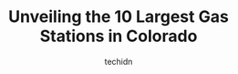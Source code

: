 ---
layout: ampstory
image: https://i0.wp.com/paketmu.com/wp-content/uploads/2023/06/phillips-66-0-in-colorado-1686368063.jpeg?resize=640,853
author: techidn
featured: false
description: Explore the diverse Gas Station scene in Colorado, home to an incredible selection of 10 establishments catering to every taste. Whether youre in search of iconic favorites or undiscovered 
title: Unveiling the 10 Largest Gas Stations in Colorado
cover:
   title: Unveiling the 10 Largest Gas Stations in Colorado
   subtitle: RICKPATE
   background: https://paketmu.com/wp-content/uploads/2023/06/phillips-66-0-in-colorado-1686368063.jpeg

pages: 
 - layout: thirds
   top: <h1>#1 Flying J Travel Center</h1>
   bottom: "<p>Large parking lot. Plenty of places for the furries to relieve themselves. I love  the design of the showers here! The hooks are installed where theyre helpful and the s</p>"
   background: https://paketmu.com/wp-content/uploads/2023/06/phillips-66-1-in-colorado-1686368064.jpeg
   backgroundblur: true
 - layout: thirds
   top: <h1>#2 Phillips 66</h1>
   bottom: "<p>Avoid the CHAOS and abuseTake tower rd prior to airport and fill up there.Employees here are always on edge and very volatile.To be fair, they are constantly slammed and </p>"
   background: https://paketmu.com/wp-content/uploads/2023/06/phillips-66-2-in-colorado-1686368065.jpeg
   cta:
      link: https://paketmu.com/unveiling-the-10-largest-gas-stations-in-colorado/
      text: Unveiling the 10 Largest Gas Stations in Colorado
 - layout: thirds
   top: <h1>#3 Loves Travel Stop</h1>
   bottom: "<p>Beautiful new store. Great selection of drinks, beer, wine, snacks, doughnuts and much moreFriendly staff and cool check out stands!</p>"
   background: https://paketmu.com/wp-content/uploads/2023/06/phillips-66-3-in-colorado-1686368066.jpeg
   cta:
      link: https://paketmu.com/unveiling-the-10-largest-gas-stations-in-colorado/
      text: Unveiling the 10 Largest Gas Stations in Colorado
 - layout: thirds
   top: <h1>#4 Phillips 66</h1>
   bottom: "<p>3851 CO-119, Longmont, CO 80504, United States</p>"
   background: https://images.unsplash.com/photo-1608411404720-c8f0417bcdba?ixlib=rb-4.0.3&ixid=MnwxMjA3fDB8MHxwaG90by1wYWdlfHx8fGVufDB8fHx8&auto=format&fit=crop&w=640&h=853&q=80
   cta:
      link: https://paketmu.com/unveiling-the-10-largest-gas-stations-in-colorado/
      text: Unveiling the 10 Largest Gas Stations in Colorado
 - layout: thirds
   top: <h1>#5 Loves Travel Stop</h1>
   bottom: "<p>1015 Hospital Rd, Brush, CO 80723, United States</p>"
   background: https://images.unsplash.com/photo-1553949345-eb786bb3f7ba?ixlib=rb-4.0.3&ixid=MnwxMjA3fDB8MHxwaG90by1wYWdlfHx8fGVufDB8fHx8&auto=format&fit=crop&w=640&h=853&q=80
   cta:
      link: https://paketmu.com/unveiling-the-10-largest-gas-stations-in-colorado/
      text: Unveiling the 10 Largest Gas Stations in Colorado
 - layout: thirds
   top: <h1>#6 Phillips 66</h1>
   bottom: "<p>4001 Colorado Blvd, Denver, CO 80216, United States</p>"
   background: https://images.unsplash.com/photo-1597773150796-e5c14ebecbf5?ixlib=rb-4.0.3&ixid=MnwxMjA3fDB8MHxwaG90by1wYWdlfHx8fGVufDB8fHx8&auto=format&fit=crop&w=640&h=853&q=80
   cta:
      link: https://paketmu.com/unveiling-the-10-largest-gas-stations-in-colorado/
      text: Unveiling the 10 Largest Gas Stations in Colorado
 - layout: thirds
   top: <h1>#7 Z Stop Gas Station</h1>
   bottom: "<p>1351 CO-119, Golden, CO 80403, United States</p>"
   background: https://images.unsplash.com/photo-1484589065579-248aad0d8b13?ixlib=rb-4.0.3&ixid=MnwxMjA3fDB8MHxwaG90by1wYWdlfHx8fGVufDB8fHx8&auto=format&fit=crop&w=640&h=853&q=80
   cta:
      link: https://paketmu.com/unveiling-the-10-largest-gas-stations-in-colorado/
      text: Unveiling the 10 Largest Gas Stations in Colorado
 - layout: thirds
   middle: Continue reading...
   background: https://images.unsplash.com/photo-1510906594845-bc082582c8cc?ixlib=rb-4.0.3&ixid=MnwxMjA3fDB8MHxwaG90by1wYWdlfHx8fGVufDB8fHx8&auto=format&fit=crop&w=640&h=853&q=80
   cta:
      link: https://paketmu.com/unveiling-the-10-largest-gas-stations-in-colorado/
      text: Unveiling the 10 Largest Gas Stations in Colorado
      
---